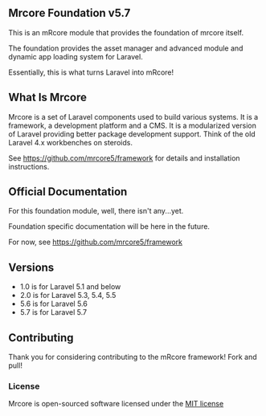 ## Mrcore Foundation v5.7

This is an mRcore module that provides the foundation of mrcore itself.

The foundation provides the asset manager and advanced module and dynamic app loading system for Laravel.

Essentially, this is what turns Laravel into mRcore!

## What Is Mrcore

Mrcore is a set of Laravel components used to build various systems.
It is a framework, a development platform and a CMS.  It is a modularized version of Laravel
providing better package development support.  Think of the old Laravel 4.x workbenches on steroids.

See https://github.com/mrcore5/framework for details and installation instructions.

## Official Documentation

For this foundation module, well, there isn't any...yet.

Foundation specific documentation will be here in the future.

For now, see https://github.com/mrcore5/framework

## Versions

* 1.0 is for Laravel 5.1 and below
* 2.0 is for Laravel 5.3, 5.4, 5.5
* 5.6 is for Laravel 5.6
* 5.7 is for Laravel 5.7

## Contributing

Thank you for considering contributing to the mRcore framework!  Fork and pull!

### License

Mrcore is open-sourced software licensed under the [MIT license](http://mreschke.com/license/mit)
